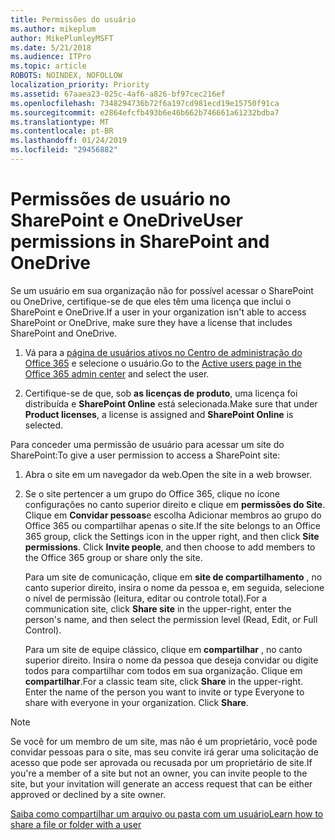 ```yaml
---
title: Permissões do usuário
ms.author: mikeplum
author: MikePlumleyMSFT
ms.date: 5/21/2018
ms.audience: ITPro
ms.topic: article
ROBOTS: NOINDEX, NOFOLLOW
localization_priority: Priority
ms.assetid: 67aaea23-025c-4af6-a826-bf97cec216ef
ms.openlocfilehash: 7348294736b72f6a197cd981ecd19e15750f91ca
ms.sourcegitcommit: e2864efcfb493b6e46b662b746661a61232bdba7
ms.translationtype: MT
ms.contentlocale: pt-BR
ms.lasthandoff: 01/24/2019
ms.locfileid: "29456882"
---
```

# <a name="user-permissions-in-sharepoint-and-onedrive"></a><span data-ttu-id="941ec-102">Permissões de usuário no SharePoint e OneDrive</span><span class="sxs-lookup"><span data-stu-id="941ec-102">User permissions in SharePoint and OneDrive</span></span>

<span data-ttu-id="941ec-103">Se um usuário em sua organização não for possível acessar o SharePoint ou OneDrive, certifique-se de que eles têm uma licença que inclui o SharePoint e OneDrive.</span><span class="sxs-lookup"><span data-stu-id="941ec-103">If a user in your organization isn't able to access SharePoint or OneDrive, make sure they have a license that includes SharePoint and OneDrive.</span></span> 
  
1. <span data-ttu-id="941ec-104">Vá para a [página de usuários ativos no Centro de administração do Office 365](https://portal.office.com/adminportal/home#/users) e selecione o usuário.</span><span class="sxs-lookup"><span data-stu-id="941ec-104">Go to the [Active users page in the Office 365 admin center](https://portal.office.com/adminportal/home#/users) and select the user.</span></span> 
    
2. <span data-ttu-id="941ec-105">Certifique-se de que, sob **as licenças de produto**, uma licença foi distribuída e **SharePoint Online** está selecionada.</span><span class="sxs-lookup"><span data-stu-id="941ec-105">Make sure that under **Product licenses**, a license is assigned and **SharePoint Online** is selected.</span></span> 
    
 <span data-ttu-id="941ec-106">Para conceder uma permissão de usuário para acessar um site do SharePoint:</span><span class="sxs-lookup"><span data-stu-id="941ec-106">To give a user permission to access a SharePoint site:</span></span> 
  
1. <span data-ttu-id="941ec-107">Abra o site em um navegador da web.</span><span class="sxs-lookup"><span data-stu-id="941ec-107">Open the site in a web browser.</span></span>
    
2. <span data-ttu-id="941ec-p101">Se o site pertencer a um grupo do Office 365, clique no ícone configurações no canto superior direito e clique em **permissões do Site**. Clique em **Convidar pessoas**e escolha Adicionar membros ao grupo do Office 365 ou compartilhar apenas o site.</span><span class="sxs-lookup"><span data-stu-id="941ec-p101">If the site belongs to an Office 365 group, click the Settings icon in the upper right, and then click **Site permissions**. Click **Invite people**, and then choose to add members to the Office 365 group or share only the site.</span></span> 
    
    <span data-ttu-id="941ec-110">Para um site de comunicação, clique em **site de compartilhamento** , no canto superior direito, insira o nome da pessoa e, em seguida, selecione o nível de permissão (leitura, editar ou controle total).</span><span class="sxs-lookup"><span data-stu-id="941ec-110">For a communication site, click **Share site** in the upper-right, enter the person's name, and then select the permission level (Read, Edit, or Full Control).</span></span> 
    
    <span data-ttu-id="941ec-p102">Para um site de equipe clássico, clique em **compartilhar** , no canto superior direito. Insira o nome da pessoa que deseja convidar ou digite todos para compartilhar com todos em sua organização. Clique em **compartilhar**.</span><span class="sxs-lookup"><span data-stu-id="941ec-p102">For a classic team site, click **Share** in the upper-right. Enter the name of the person you want to invite or type Everyone to share with everyone in your organization. Click **Share**.</span></span>
    
> [!NOTE]
> <span data-ttu-id="941ec-114">Se você for um membro de um site, mas não é um proprietário, você pode convidar pessoas para o site, mas seu convite irá gerar uma solicitação de acesso que pode ser aprovada ou recusada por um proprietário de site.</span><span class="sxs-lookup"><span data-stu-id="941ec-114">If you're a member of a site but not an owner, you can invite people to the site, but your invitation will generate an access request that can be either approved or declined by a site owner.</span></span> 
  
[<span data-ttu-id="941ec-115">Saiba como compartilhar um arquivo ou pasta com um usuário</span><span class="sxs-lookup"><span data-stu-id="941ec-115">Learn how to share a file or folder with a user</span></span>](https://go.microsoft.com/fwlink/?linkid=533408)
  

